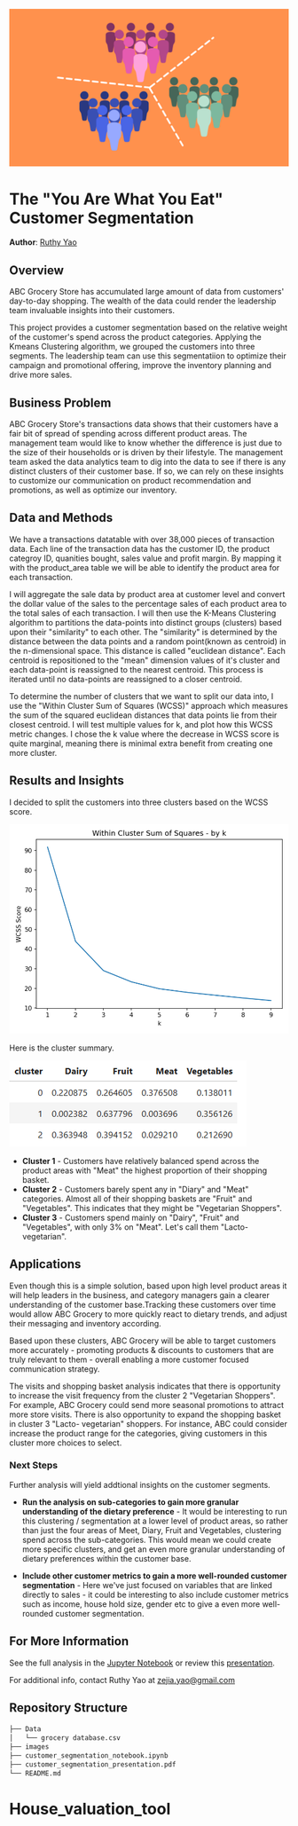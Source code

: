 ![clustering-title-img](./images/clustering-title-img.PNG)

# The "You Are What You Eat" Customer Segmentation

**Author**: [Ruthy Yao](mailto:zejia.yao@gmail.com)

## Overview

ABC Grocery Store has accumulated large amount of data from customers' day-to-day shopping. The wealth of the data could render the leadership team invaluable insights into their customers. 

This project provides a customer segmentation based on the relative weight of the customer's spend across the product categories. Applying the Kmeans Clustering algorithm, we grouped the customers into three segments. The leadership team can use this segmentatiion to optimize their campaign and promotional offering, improve the inventory planning and drive more sales.  

## Business Problem

ABC Grocery Store's transactions data shows that their customers have a fair bit of spread of spending across different product areas. The management team would like to know whether the difference is just due to the size of their households or is driven by their lifestyle. The management team asked the data analytics team to dig into the data to see if there is any distinct clusters of their customer base. If so, we can rely on these insights to customize our communication on product recommendation and promotions, as well as optimize our inventory.

## Data and Methods

We have a transactions datatable with over 38,000 pieces of transaction data. Each line of the transaction data has the customer ID, the product categroy ID, quanities bought, sales value and profit margin. By mapping it with the product_area table we will be able to identify the product area for each transaction. 

I will aggregate the sale data by product area at customer level and convert the dollar value of the sales to the percentage sales of each product area to the total sales of each transaction. I will then use the K-Means Clustering algorithm to partitions the data-points into distinct groups (clusters) based upon their "similarity" to each other. The "similarity" is determined by the distance between the data points and a random point(known as centroid) in the n-dimensional space. This distance is called "euclidean distance". Each centroid is repositioned to the "mean" dimension values of it's cluster and each data-point is reassigned to the nearest centroid. This process is iterated until no data-points are reassigned to a closer centroid.

To determine the number of clusters that we want to split our data into, I use the "Within Cluster Sum of Squares (WCSS)" approach which measures the sum of the squared euclidean distances that data points lie from their closest centroid. I will test multiple values for k, and plot how this WCSS metric changes. I chose the k value where the decrease in WCSS score is quite marginal, meaning there is minimal extra benefit from creating one more cluster. 


## Results and Insights

I decided to split the customers into three clusters based on the WCSS score.

![WCSS_by_k](./images/WCSS_by_k.png)


Here is the cluster summary. 


![customer_summary](./images/cluster_summary.png)

* **Cluster 1**  - Customers have relatively balanced spend across the product areas with "Meat" the highest proportion of their shopping basket.
* **Cluster 2** - Customers barely spent any in "Diary" and "Meat" categories. Almost all of their shopping baskets are "Fruit" and "Vegetables". This indicates that they might be "Vegetarian Shoppers".
* **Cluster 3** - Customers spend mainly on "Dairy", "Fruit" and "Vegetables", with only 3% on "Meat". Let's call them "Lacto-vegetarian".
 
## Applications

Even though this is a simple solution, based upon high level product areas it will help leaders in the business, and category managers gain a clearer understanding of the customer base.Tracking these customers over time would allow ABC Grocery to more quickly react to dietary trends, and adjust their messaging and inventory according. 

Based upon these clusters, ABC Grocery will be able to target customers more accurately - promoting products & discounts to customers that are truly relevant to them - overall enabling a more customer focused communication strategy.

The visits and shopping basket analysis indicates that there is opportunity to increase the visit frequency from the cluster 2 "Vegetarian Shoppers". For example, ABC Grocery could send more seasonal promotions to attract more store visits. There is also opportunity to expand the shopping basket in cluster 3 "Lacto- vegetarian" shoppers. For instance, ABC could consider increase the product range for the categories, giving customers in this cluster more choices to select.

### Next Steps

Further analysis will yield addtional insights on the customer segments.

* **Run the analysis on sub-categories to gain more granular understanding of the dietary preference** -  It would be interesting to run this clustering / segmentation at a lower level of product areas, so rather than just the four areas of Meet, Diary, Fruit and Vegetables, clustering spend across the sub-categories. This would mean we could create more specific clusters, and get an even more granular understanding of dietary preferences within the customer base.

* **Include other customer metrics to gain a more well-rounded customer segmentation** - Here we've just focused on variables that are linked directly to sales - it could be interesting to also include customer metrics such as income, house hold size, gender etc to give a even more well-rounded customer segmentation. 


## For More Information

See the full analysis in the [Jupyter Notebook](./customer_segmentation.ipynb) or review this [presentation](./customer_segmentation_presentation.pdf).

For additional info, contact Ruthy Yao at [zejia.yao@gmail.com](mailto:zejia.yao@gmail.com)

## Repository Structure

```
├── Data
│   └── grocery database.csv
├── images
├── customer_segmentation_notebook.ipynb 
├── customer_segmentation_presentation.pdf
└── README.md
```
# House_valuation_tool
